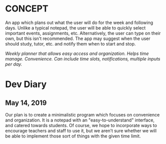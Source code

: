 # CONCEPT
An app which plans out what the user will do for the week and following days. Unlike a typical notepad, the user will be able to quickly select important events, assignments, etc. Alternatively, the user can type on their own, but this isn't recommended. The app may suggest when the user should study, tutor, etc. and notify them when to start and stop.

*Weekly planner that allows easy access and organization. Helps time manage. Convenience. Can include time slots, notifications, multiple inputs per day.*


# Dev Diary 
## May 14, 2019
Our plan is to create a minimalistic program which focuses on convenience and organization. It is a notepad with an "easy-to-understand" interface, and catered towards students. Of course, we hope to incorporate ways to encourage teachers and staff to use it, but we aren’t sure whether we will be able to implement those sort of things with the given time limit. 

